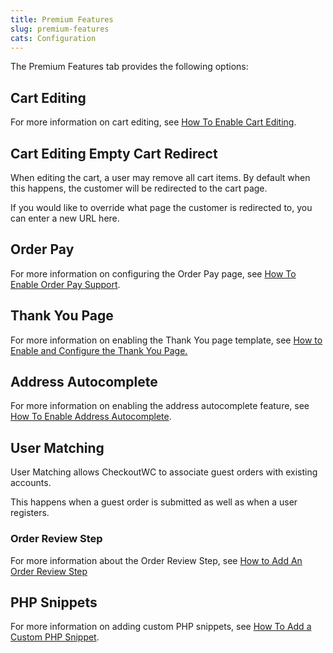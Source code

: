 ```yaml
---
title: Premium Features
slug: premium-features
cats: Configuration
---
```


<p>The Premium Features tab provides the following options:</p>
<h2>Cart Editing</h2>
<p>For more information on cart editing, see <a href="https://kb.checkoutwc.com/article/70-how-to-enable-cart-editing">How To Enable Cart Editing</a>.</p>
<h2>Cart Editing Empty Cart Redirect</h2>
<p>When editing the cart, a user may remove all cart items. By default when this happens, the customer will be redirected to the cart page.</p>
<p>If you would like to override what page the customer is redirected to, you can enter a new URL here.</p>
<h2>Order Pay</h2>
<p>For more information on configuring the Order Pay page, see <a href="https://kb.checkoutwc.com/article/75-how-to-enable-order-pay-support">How To Enable Order Pay Support</a>.</p>
<h2>Thank You Page</h2>
<p>For more information on enabling the Thank You page template, see <a href="https://kb.checkoutwc.com/article/85-how-to-enable-and-configure-the-thank-you-page">How to Enable and Configure the Thank You Page.</a></p>
<h2>Address Autocomplete</h2>
<p>For more information on enabling the address autocomplete feature, see <a href="https://kb.checkoutwc.com/article/72-how-to-enable-address-autocomplete">How To Enable Address Autocomplete</a>.</p>
<h2>User Matching</h2>
<p>User Matching allows CheckoutWC to associate guest orders with existing accounts.</p>
<p>This happens when a guest order is submitted as well as when a user registers.</p>
<h3>Order Review Step</h3>
<p>For more information about the Order Review Step, see <a href="https://kb.checkoutwc.com/article/119-how-to-add-order-review-step">How to Add An Order Review Step</a></p>
<h2>PHP Snippets</h2>
<p>For more information on adding custom PHP snippets, see <a href="https://kb.checkoutwc.com/article/94-how-to-add-a-custom-php-snippet">How To Add a Custom PHP Snippet</a>.</p>
